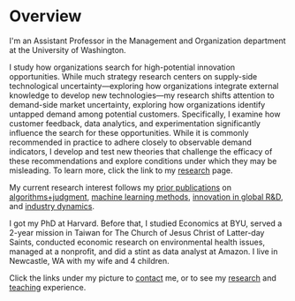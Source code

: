 # Overview

I'm an Assistant Professor in the Management and Organization department at the University of Washington.

I study how organizations search for high-potential innovation opportunities. While much strategy research centers on supply-side technological uncertainty—exploring how organizations integrate external knowledge to develop new technologies—my research shifts attention to demand-side market uncertainty, exploring how organizations identify untapped demand among potential customers. Specifically, I examine how customer feedback, data analytics, and experimentation significantly influence the search for these opportunities. While it is commonly recommended in practice to adhere closely to observable demand indicators, I develop and test new theories that challenge the efficacy of these recommendations and explore conditions under which they may be misleading. To learn more, click the link to my <a href="https://ryantallen.com/research/" target="_blank">research</a> page. 

My current research interest follows my <a href="https://ryantallen.com/research/#publications" target="_blank">prior publications</a> on <a href="https://pubsonline.informs.org/doi/abs/10.1287/orsc.2021.1554" target="_blank">algorithms+judgment</a>, <a href="https://onlinelibrary.wiley.com/doi/abs/10.1002/smj.3215" target="_blank">machine learning methods</a>, <a href="https://link.springer.com/article/10.1057/s41267-022-00570-2" target="_blank">innovation in global R&D</a>, and <a href="https://pubsonline.informs.org/doi/abs/10.1287/stsc.2021.0130" target="_blank">industry dynamics</a>.  
  
I got my PhD at Harvard. Before that, I studied Economics at BYU, served a 2-year mission in Taiwan for The Church of Jesus Christ of Latter-day Saints, conducted economic research on environmental health issues, managed at a nonprofit, and did a stint as data analyst at Amazon. I live in Newcastle, WA with my wife and 4 children.
  
Click the links under my picture to <a href="https://ryantallen.com/contact/" target="_blank">contact</a> me, or to see my <a href="https://ryantallen.com/research/" target="_blank">research</a> and <a href="https://ryantallen.com/teaching/" target="_blank">teaching</a> experience.
